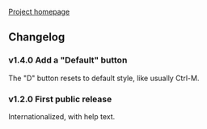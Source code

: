 [Project homepage](index)

## Changelog

### v1.4.0 Add a "Default" button

The "D" button resets to default style, like usually Ctrl-M. 

### v1.2.0 First public release

Internationalized, with help text.